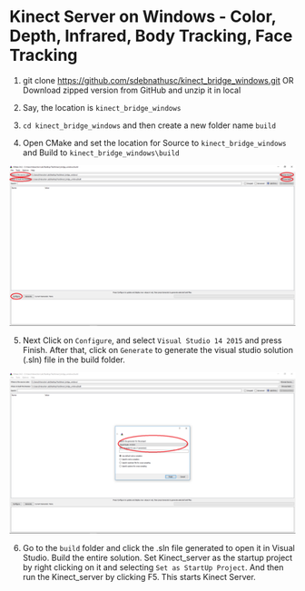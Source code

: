 # Kinect Server on Windows - Color, Depth, Infrared, Body Tracking, Face Tracking

1) git clone https://github.com/sdebnathusc/kinect_bridge_windows.git OR Download zipped version from GitHub and unzip it in local

2) Say, the location is `kinect_bridge_windows`

3) `cd kinect_bridge_windows` and then create a new folder name `build`

4) Open CMake and set the location for Source to `kinect_bridge_windows` and Build to `kinect_bridge_windows\build`

![](https://github.com/sdebnathusc/kinect_bridge_windows/blob/master/images/1.png)

5) Next Click on `Configure`, and select `Visual Studio 14 2015` and press Finish. After that, click on `Generate` to generate the visual studio solution (.sln) file in the build folder. 

![](https://github.com/sdebnathusc/kinect_bridge_windows/blob/master/images/2.png)

6) Go to the `build` folder and click the .sln file generated to open it in Visual Studio. Build the entire solution. Set Kinect_server as the startup project by right clicking on it and selecting `Set as StartUp Project`. And then run the Kinect_server by clicking F5. This starts Kinect Server. 
 
